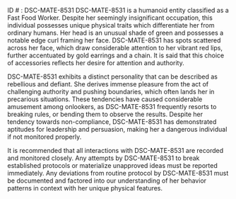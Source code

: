 ID # : DSC-MATE-8531
DSC-MATE-8531 is a humanoid entity classified as a Fast Food Worker. Despite her seemingly insignificant occupation, this individual possesses unique physical traits which differentiate her from ordinary humans. Her head is an unusual shade of green and possesses a notable edge curl framing her face. DSC-MATE-8531 has spots scattered across her face, which draw considerable attention to her vibrant red lips, further accentuated by gold earrings and a chain. It is said that this choice of accessories reflects her desire for attention and authority.

DSC-MATE-8531 exhibits a distinct personality that can be described as rebellious and defiant. She derives immense pleasure from the act of challenging authority and pushing boundaries, which often lands her in precarious situations. These tendencies have caused considerable amusement among onlookers, as DSC-MATE-8531 frequently resorts to breaking rules, or bending them to observe the results. Despite her tendency towards non-compliance, DSC-MATE-8531 has demonstrated aptitudes for leadership and persuasion, making her a dangerous individual if not monitored properly.

It is recommended that all interactions with DSC-MATE-8531 are recorded and monitored closely. Any attempts by DSC-MATE-8531 to break established protocols or materialize unapproved ideas must be reported immediately. Any deviations from routine protocol by DSC-MATE-8531 must be documented and factored into our understanding of her behavior patterns in context with her unique physical features.